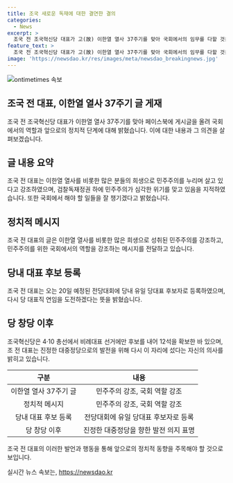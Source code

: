 ```yaml
---
title: 조국 새로운 독재에 대한 결연한 결의
categories:
  - News
excerpt: >
  조국 전 조국혁신당 대표가 고(故) 이한열 열사 37주기를 맞아 국회에서의 임무를 다할 것을 다짐했다. 그는 이한열 열사와 다른 민주유공자들의 희생을 회고하며 민주주의를 위해 노력할 것을 약속했다. 또한 국회에서의 활동뿐 아니라 민주유공자법을 포함한 과제를 잘 처리하겠다고 언급했다. 조 전 대표는 전당대회를 앞두고 당대표 후보로 등록하는 등 다시 대중정당으로 나아가겠다는 강력한 의지를 드러냈다.
feature_text: >
  조국 전 조국혁신당 대표가 고(故) 이한열 열사 37주기를 맞아 국회에서의 임무를 다할 것을 다짐했다. 그는 이한열 열사와 다른 민주유공자들의 희생을 회고하며 민주주의를 위해 노력할 것을 약속했다. 또한 국회에서의 활동뿐 아니라 민주유공자법을 포함한 과제를 잘 처리하겠다고 언급했다. 조 전 대표는 전당대회를 앞두고 당대표 후보로 등록하는 등 다시 대중정당으로 나아가겠다는 강력한 의지를 드러냈다.
image: 'https://newsdao.kr/res/images/meta/newsdao_breakingnews.jpg'
---
```


<p><img src="https://newsdao.kr/res/images/meta/newsdao_breakingnews.jpg" alt="ontimetimes 속보" /></p>

<h2 data-ke-size="size26">조국 전 대표, 이한열 열사 37주기 글 게재</h2>

<p data-ke-size="size16">조국 전 조국혁신당 대표가 이한열 열사 37주기를 맞아 페이스북에 게시글을 올려 국회에서의 역할과 앞으로의 정치적 단계에 대해 밝혔습니다. 이에 대한 내용과 그 의견을 살펴보겠습니다.</p>

<h2 data-ke-size="size24">글 내용 요약</h2>

<p data-ke-size="size16">조국 전 대표는 이한열 열사를 비롯한 많은 분들의 희생으로 민주주의를 누리며 살고 있다고 강조하였으며, 검찰독재정권 하에 민주주의가 심각한 위기를 맞고 있음을 지적하였습니다. 또한 국회에서 해야 할 일들을 잘 챙기겠다고 밝혔습니다.</p>

<h2 data-ke-size="size24">정치적 메시지</h2>

<p data-ke-size="size16">조국 전 대표의 글은 이한열 열사를 비롯한 많은 희생으로 성취된 민주주의를 강조하고, 민주주의를 위한 국회에서의 역할을 강조하는 메시지를 전달하고 있습니다.</p>

<h2 data-ke-size="size24">당내 대표 후보 등록</h2>

<p data-ke-size="size16">조국 전 대표는 오는 20일 예정된 전당대회에 당내 유일 당대표 후보자로 등록하였으며, 다시 당 대표직 연임을 도전하겠다는 뜻을 밝혔습니다.</p>

<h2 data-ke-size="size24">당 창당 이후</h2>

<p data-ke-size="size16">조국혁신당은 4·10 총선에서 비례대표 선거에만 후보를 내어 12석을 확보한 바 있으며, 조 전 대표는 진정한 대중정당으로의 발전을 위해 다시 이 자리에 섰다는 자신의 의사를 밝히고 있습니다.</p>

<table>
  <thead>
    <tr>
      <th style="text-align: center;">구분</th>
      <th style="text-align: center;">내용</th>
    </tr>
  </thead>
  <tbody>
    <tr>
      <td style="text-align: center;">이한열 열사 37주기 글</td>
      <td style="text-align: center;">민주주의 강조, 국회 역할 강조</td>
    </tr>
    <tr>
      <td style="text-align: center;">정치적 메시지</td>
      <td style="text-align: center;">민주주의 강조, 국회 역할 강조</td>
    </tr>
    <tr>
      <td style="text-align: center;">당내 대표 후보 등록</td>
      <td style="text-align: center;">전당대회에 유일 당대표 후보자로 등록</td>
    </tr>
    <tr>
      <td style="text-align: center;">당 창당 이후</td>
      <td style="text-align: center;">진정한 대중정당을 향한 발전 의지 표명</td>
    </tr>
  </tbody>
</table>

<p data-ke-size="size16">조국 전 대표의 이러한 발언과 행동을 통해 앞으로의 정치적 동향을 주목해야 할 것으로 보입니다.</p>
실시간 뉴스 속보는, <a href="https://newsdao.kr" rel="dofollow">https://newsdao.kr</a>



